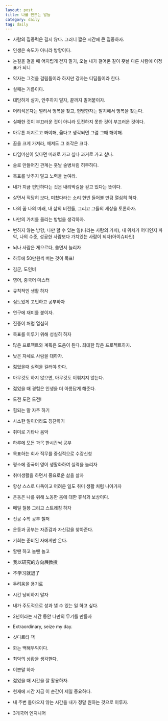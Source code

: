 ```yaml
---
layout: post
title: 나를 만드는 말들
category: daily
tag: daily
---
```


- 사람의 집중력은 길지 않다. 그러니 짧은 시간에 큰 집중하자.

- 인생은 속도가 아니라 방향이다.

- 눈길을 걸을 때 어지럽게 걷지 말기, 오늘 내가 걸어온 길이 훗날 다른 사람에 이정표가 되니

- 약자는 그것을 걸림돌이라 하지만 강자는 디딤돌이라 한다.

- 실패는 거름이다.

- 대담하게 살자, 안주하지 말자, 끝까지 밀어붙이자.

- 어리석은자는 멀리서 행복을 찾고, 현명한자는 발치에서 행복을 찾는다.

- 실패한 것이 부끄러운 것이 아니라 도전하지 못한 것이 부끄러운 것이다.

- 아무튼 저지르고 봐야해, 옳다고 생각되면 그럼 그때 해야해.

- 꿈을 크게 가져라, 깨져도 그 조각은 크다.

- 타임머신이 있다면 미래로 가고 싶나 과거로 가고 싶나.

- 술로 만들어진 관계는 훗날 술병처럼 허무하다.

- 목표를 낮추지 말고 노력을 높여라.

- 내가 지금 편안하다는 것은 내리막길을 걷고 있다는 뜻이다.

- 살면서 적당히 보다, 미쳤다라는 소리 한번 들어볼 만큼 열심히 하자.

- 나의 꿈 나의 미래, 내 삶의 비전들, 그리고 그들의 세상을 토론하자.

- 나만의 가치를 올리는 방법을 생각하자.

- 변하지 않는 방향, 나만 할 수 있는 일(나라는 사람의 가치), 내 위치가 어디인지 파악, 나의 수준, 성공한 사람보다 가치있는 사람이 되자(아이슈타인)

- 뇌나 사람은 게으르다, 쓸면서 늘리자

- 하루에 50만원씩 버는 것이 목표!

- 김군, 도인비

- 영어, 중국어 마스터

- 규칙적인 생활 하자

- 심도있게 고민하고 공부하자

- 연구에 재미를 붙이자.

- 진중이 처럼 열심히

- 목표를 이루기 위해 성실히 하자

- 많은 프로젝트와 계획은 도움이 된다. 최대한 많은 프로젝트하자.

- 낮은 자세로 사람을 대하자.

- 젊었을때 실력을 길러야 한다.

- 아무것도 하지 않으면, 아무것도 이뤄지지 않는다.

- 젊었을 때 경험은 인생을 더 아름답게 해준다.

- 도전 도전 도전!

- 힘되는 말 자주 하기

- 사소한 일이더라도 칭찬하기

- 취미로 기타나 음악

- 하루에 모든 과목 한시간씩 공부

- 목표하는 회사 직무를 중심적으로 수강신청

- 평소에 중국어 영어 생활화하여 실력을 늘리자

- 취미생활을 하면서 풍요로운 삶을 살자

- 항상 스스로 다독이고 어려운 일도 취미 생활 처럼 나아가자

- 운동은 나를 위해 노동한 몸에 대한 휴식과 보상이다.

- 메일 철봉 그리고 스트레칭 하자

- 전공 수학 공부 철저

- 운동과 공부는 자존감과 자신감을 찾아준다.

- 기회는 준비된 자에게만 온다.

- 할땐 하고 놀땐 놀고

- 我以研究的方向展教授

- 不学习就退了

- 두려움을 용기로

- 시간 낭비하지 말자

- 내가 주도적으로 성과 낼 수 있는 일 하고 싶다.

- 2년이라는 시간 동안 나만의 무기를 만들자

- Extraordinary, seize my day.

- 싯다르타 책

- 화는 백해무익이다.

- 최악의 상황을 생각한다.

- 이쁜말 하자

- 젊었을 때 시간을 잘 활용하자.

- 현재에 시간 지금 이 순간이 제일 중요하다.

- 내 주변 돌아오지 않는 시간을 내가 정말 원하는 것으로 이루자.

- 3개국어 엔지니어
